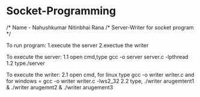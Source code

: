 # Socket-Programming
/* Name - Nahushkumar Nitinbhai Rana
/* Server-Writer for socket program   */

To run program: 
1.execute the server
2.exectue the writer

To execute the server:
1.1 open cmd,type gcc -o server server.c -lpthread 
1.2 type./server

To execute the writer:
2.1 open cmd, for linux type  gcc -o writer writer.c and for windows = gcc -o writer writer.c -lws2_32
2.2 type,   ./writer arugemtent1 & ./writer arugemnt2 & ./writer arugement3
